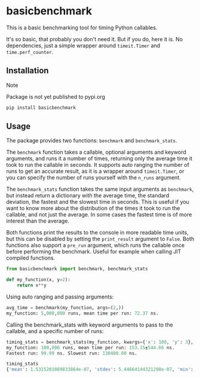 # basicbenchmark

This is a basic benchmarking tool for timing Python callables.

It's so basic, that probably you don't need it. But if you do, here it is.
No dependencies, just a simple wrapper around `timeit.Timer` and `time.perf_counter`.

## Installation

> [!NOTE]
> Package is not yet published to pypi.org

```bash
pip install basicbenchmark
```

## Usage

The package provides two functions: `benchmark` and `benchmark_stats`.

The `benchmark` function takes a callable, optional arguments and keyword arguments, and runs it a number of times, returning only the average time it took to run the callable in seconds.
It supports auto ranging the number of runs to get an accurate result, as it is a wrapper around `timeit.Timer`, or you can specify the number of runs yourself with the `n_runs` argument.

The `benchmark_stats` function takes the same input arguments as `benchmark`, but instead return a dictionary with the average time, the standard deviation, the fastest and the slowest time in seconds.
This is useful if you want to know more about the distribution of the times it took to run the callable, and not just the average. In some cases the fastest time is of more interest than the average.

Both functions print the results to the console in more readable time units, but this can be disabled by setting the `print_result` argument to `False`.
Both functions also support a `pre_run` argument, which runs the callable once before performing the benchmark. Useful for example when calling JIT compiled functions.

```python
from basicbenchmark import benchmark, benchmark_stats

def my_function(x, y=2):
    return x**y
```

Using auto ranging and passing arguments:
```python
avg_time = benchmark(my_function, args=(2,))
my_function: 5,000,000 runs, mean time per run: 72.37 ns.
```

Calling the benchmark_stats with keyword arguments to pass to the callable, and a specific number of runs:
```python
timing_stats = benchmark_stats(my_function, kwargs={'x': 100, 'y': 3}, n_runs=100_000)
my_function: 100,000 runs, mean time per run: 153.15±544.66 ns.
Fastest run: 99.99 ns. Slowest run: 130400.00 ns.

timing_stats
{'mean': 1.5315201089833864e-07, 'stdev': 5.44664144321298e-07, 'min': 9.998620953410864e-08, 'max': 0.00013040000339969993}

```
